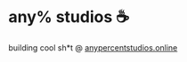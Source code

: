 # any% studios ☕

building cool sh\*t @ [anypercentstudios.online](https://anypercentstudios.online/)
